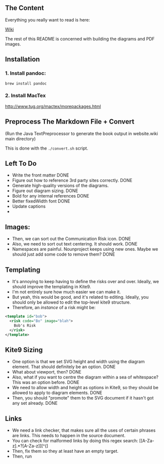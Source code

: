 ## The Content

Everything you really want to read is here:

[Wiki](https://github.com/risk-first/website/wiki)

The rest of this README is concerned with building the diagrams and PDF images.

## Installation

### 1. Install pandoc:

```
brew install pandoc
```

### 2.  Install MacTex

http://www.tug.org/mactex/morepackages.html

##  Preprocess The Markdown File + Convert

(Run the Java TextPreprocessor to generate the book output in website.wiki main directory)

This is done with the `./convert.sh` script.

## Left To Do

- Write the front matter DONE
- Figure out how to reference 3rd party sites correctly.    DONE
- Generate high-quality versions of the diagrams.
- Figure out diagram sizing.        DONE
- Bold for any internal references  DONE
- Better fixedWidth font            DONE
- Update captions 
- 



## Images:  

- Then, we can sort out the Communication Risk icon.   DONE
- Also, we need to sort out text centering.  It should work.  DONE
- Namespaces are painful.  Nounproject keeps using new ones.  Maybe we should just add some code to remove them?  DONE

## Templating

- It's annoying to keep having to define the risks over and over.  Ideally, we should improve the templating in Kite9.
- I'm not entirely sure how much easier we can make it.  
- But yeah, this would be good, and it's related to editing.   Ideally, you should only be allowed to edit the top-level kite9 structure.
- Therefore, an _instance_ of a risk might be:

```xml
<template id="bob">
  <risk code="Bo" image="blah">
    Bob's Risk
  </risk>
</template>
```

## Kite9 Sizing

- One option is that we set SVG height and width using the diagram element.  That should definitely be an option.  DONE
- What about viewport, then?   DONE
- Also, what if you want to centre the diagram within a sea of whitespace?  This was an option before.  DONE
- We need to allow width and height as options in Kite9, so they should be allowed to apply to diagram elements.  DONE
- Then, you should "promote" them to the SVG document if it hasn't got any set already.   DONE

## Links

- We need a link checker, that makes sure all the uses of certain phrases are links.  This needs to happen in the source document.
- You can check for malformed links by doing this regex search: \[[A-Za-z].*?[A-Za-z]\][^\(]
- Then, fix them so they at least have an empty target.
- Then, run 


